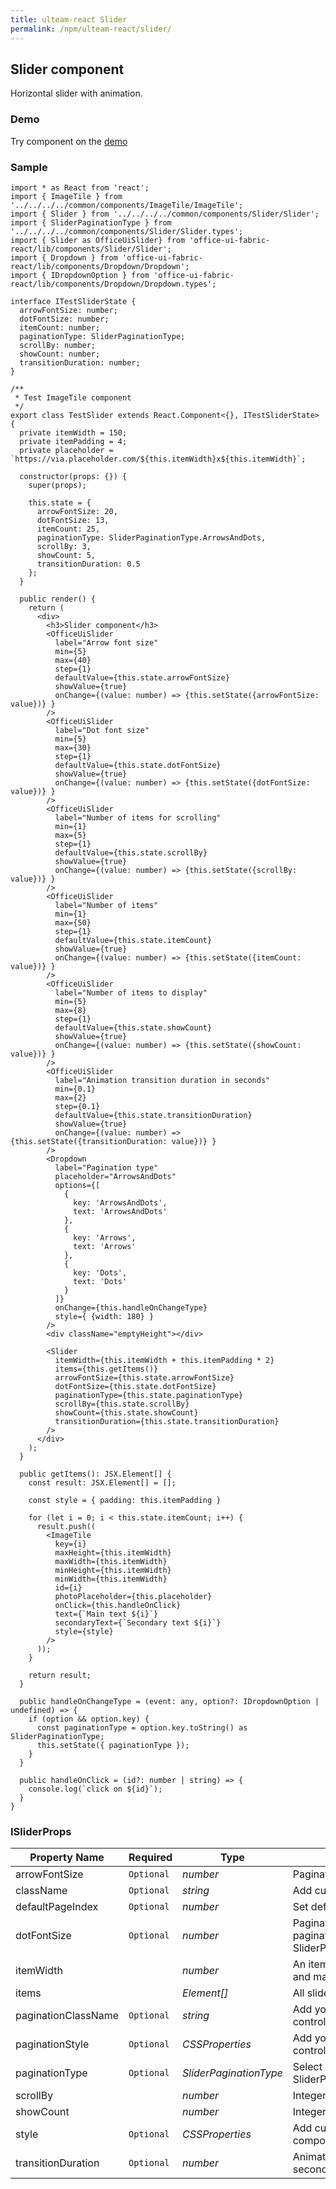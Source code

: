```yaml
---
title: ulteam-react Slider
permalink: /npm/ulteam-react/slider/
---
```


## Slider component

Horizontal slider with animation.

### Demo
Try component on the [demo](/npm/ulteam-react/demo/?r=slider)

### Sample

```tsx
import * as React from 'react';
import { ImageTile } from '../../../../common/components/ImageTile/ImageTile';
import { Slider } from '../../../../common/components/Slider/Slider';
import { SliderPaginationType } from '../../../../common/components/Slider/Slider.types';
import { Slider as OfficeUiSlider} from 'office-ui-fabric-react/lib/components/Slider/Slider';
import { Dropdown } from 'office-ui-fabric-react/lib/components/Dropdown/Dropdown';
import { IDropdownOption } from 'office-ui-fabric-react/lib/components/Dropdown/Dropdown.types';

interface ITestSliderState {
  arrowFontSize: number;
  dotFontSize: number;
  itemCount: number;
  paginationType: SliderPaginationType;
  scrollBy: number;
  showCount: number;
  transitionDuration: number;
}

/**
 * Test ImageTile component
 */
export class TestSlider extends React.Component<{}, ITestSliderState> {
  private itemWidth = 150;
  private itemPadding = 4;
  private placeholder = `https://via.placeholder.com/${this.itemWidth}x${this.itemWidth}`;

  constructor(props: {}) {
    super(props);

    this.state = {
      arrowFontSize: 20,
      dotFontSize: 13,
      itemCount: 25,
      paginationType: SliderPaginationType.ArrowsAndDots,
      scrollBy: 3,
      showCount: 5,
      transitionDuration: 0.5
    };
  }
  
  public render() {
    return (
      <div>
        <h3>Slider component</h3>
        <OfficeUiSlider
          label="Arrow font size"
          min={5}
          max={40}
          step={1}
          defaultValue={this.state.arrowFontSize}
          showValue={true}
          onChange={(value: number) => {this.setState({arrowFontSize: value})} }
        />
        <OfficeUiSlider
          label="Dot font size"
          min={5}
          max={30}
          step={1}
          defaultValue={this.state.dotFontSize}
          showValue={true}
          onChange={(value: number) => {this.setState({dotFontSize: value})} }
        />
        <OfficeUiSlider
          label="Number of items for scrolling"
          min={1}
          max={5}
          step={1}
          defaultValue={this.state.scrollBy}
          showValue={true}
          onChange={(value: number) => {this.setState({scrollBy: value})} }
        />
        <OfficeUiSlider
          label="Number of items"
          min={1}
          max={50}
          step={1}
          defaultValue={this.state.itemCount}
          showValue={true}
          onChange={(value: number) => {this.setState({itemCount: value})} }
        />
        <OfficeUiSlider
          label="Number of items to display"
          min={5}
          max={8}
          step={1}
          defaultValue={this.state.showCount}
          showValue={true}
          onChange={(value: number) => {this.setState({showCount: value})} }
        />
        <OfficeUiSlider
          label="Animation transition duration in seconds"
          min={0.1}
          max={2}
          step={0.1}
          defaultValue={this.state.transitionDuration}
          showValue={true}
          onChange={(value: number) => {this.setState({transitionDuration: value})} }
        />
        <Dropdown
          label="Pagination type"
          placeholder="ArrowsAndDots"
          options={[
            {
              key: 'ArrowsAndDots',
              text: 'ArrowsAndDots'
            },
            {
              key: 'Arrows',
              text: 'Arrows'
            },
            {
              key: 'Dots',
              text: 'Dots'
            }
          ]}
          onChange={this.handleOnChangeType}
          style={ {width: 180} }
        />
        <div className="emptyHeight"></div>
        
        <Slider
          itemWidth={this.itemWidth + this.itemPadding * 2}
          items={this.getItems()}
          arrowFontSize={this.state.arrowFontSize}
          dotFontSize={this.state.dotFontSize}
          paginationType={this.state.paginationType}
          scrollBy={this.state.scrollBy}
          showCount={this.state.showCount}
          transitionDuration={this.state.transitionDuration}
        />
      </div>
    );
  }

  public getItems(): JSX.Element[] {
    const result: JSX.Element[] = [];

    const style = { padding: this.itemPadding }
    
    for (let i = 0; i < this.state.itemCount; i++) {
      result.push((
        <ImageTile
          key={i}
          maxHeight={this.itemWidth}
          maxWidth={this.itemWidth}
          minHeight={this.itemWidth}
          minWidth={this.itemWidth}
          id={i}
          photoPlaceholder={this.placeholder}
          onClick={this.handleOnClick}
          text={`Main text ${i}`}
          secondaryText={`Secondary text ${i}`}
          style={style}
        />
      ));
    }

    return result;
  }

  public handleOnChangeType = (event: any, option?: IDropdownOption | undefined) => {
    if (option && option.key) {
      const paginationType = option.key.toString() as SliderPaginationType;
      this.setState({ paginationType });
    }
  }

  public handleOnClick = (id?: number | string) => {
    console.log(`click on ${id}`);
  }
}
```


### ISliderProps

| Property Name | Required | Type | Comments |
|-|-|-|-|
 | arrowFontSize | `Optional` |  *number* |     Pagination arrow font size in pixels       |  
 | className | `Optional` |  *string* |     Add custom class to component       |  
 | defaultPageIndex | `Optional` |  *number* |     Set default page integer index       |  
 | dotFontSize | `Optional` |  *number* |     Pagination dot font size in pixels if paginationType is SliderPaginationType.ArrowsAndDots       |  
 | itemWidth |  |  *number* |     An item width including paddings and margins       |  
 | items |  |  *Element[]* |     All slider's elements       |  
 | paginationClassName | `Optional` |  *string* |     Add your own class to pagination controls       |  
 | paginationStyle | `Optional` |  *CSSProperties* |     Add your own style to pagination controls       |  
 | paginationType | `Optional` |  *SliderPaginationType* |     Select pagination type.      **`default`** SliderPaginationType.Dots      |  
 | scrollBy |  |  *number* |     Integer number of items for scrolling       |  
 | showCount |  |  *number* |     Integer number of items to display       |  
 | style | `Optional` |  *CSSProperties* |     Add custom standard styles to component       |  
 | transitionDuration | `Optional` |  *number* |     Animation transition duration in seconds       |
